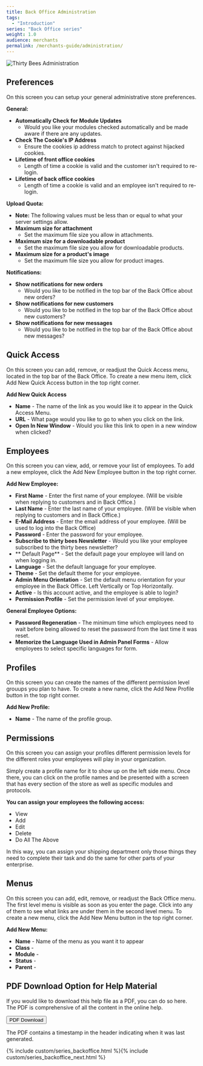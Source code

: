 ```yaml
---
title: Back Office Administration
tags:
  - "Introduction"
series: "Back Office series"
weight: 1.0
audience: merchants
permalink: /merchants-guide/administration/
---
```


![Thirty Bees Administration]({{baseurl}}/thirtybees/images/merchants-guide/administration.jpg  "Thirty Bees Administration")

## Preferences

On this screen you can setup your general administrative store preferences.

**General:**

- **Automatically Check for Module Updates** 
   - Would you like your modules checked automatically and be made aware if there are any updates.
- **Check The Cookie's IP Address** 
   - Ensure the cookies ip address match to protect against hijacked cookies.
- **Lifetime of front office cookies** 
   - Length of time a cookie is valid and the customer isn't required to re-login.
- **Lifetime of back office cookies** 
   - Length of time a cookie is valid and an employee isn't required to re-login.

**Upload Quota:**

- **Note:** The following values must be less than or equal to what your server settings allow.
- **Maximum size for attachment**
   - Set the maximum file size you allow in attachments.
- **Maximum size for a downloadable product** 
   - Set the maximum file size you allow for downloadable products.
- **Maximum size for a product's image** 
   - Set the maximum file size you allow for product images.

**Notifications:**

- **Show notifications for new orders** 
   - Would you like to be notified in the top bar of the Back Office about new orders?
- **Show notifications for new customers** 
   - Would you like to be notified in the top bar of the Back Office about new customers?
- **Show notifications for new messages** 
   - Would you like to be notified in the top bar of the Back Office about new messages?

## Quick Access

On this screen you can add, remove, or readjust the Quick Access menu, located in the top bar of the Back Office.  To create a new menu item, click Add New Quick Access button in the top right corner.

**Add New Quick Access**

- **Name** - The name of the link as you would like it to appear in the Quick Access Menu.
- **URL** - What page would you like to go to when you click on the link.
- **Open In New Window** - Would you like this link to open in a new window when clicked?

## Employees

On this screen you can view, add, or remove your list of employees.  To add a new employee, click the Add New Employee button in the top right corner.

**Add New Employee:**

- **First Name** - Enter the first name of your employee.  (Will be visible when replying to customers and in Back Office.)
- **Last Name** - Enter the last name of your employee.  (Will be visible when replying to customers and in Back Office.)
- **E-Mail Address** - Enter the email address of your employee.  (Will be used to log into the Back Office)
- **Password** - Enter the password for your employee.
- **Subscribe to thirty bees Newsletter** - Would you like your employee subscribed to the thirty bees newsletter?
- ** Default Page** - Set the default page your employee will land on when logging in.
- **Language** - Set the default language for your employee.
- **Theme** - Set the default theme for your employee.
- **Admin Menu Orientation** - Set the default menu orientation for your employee in the Back Office.  Left Vertically or Top Horizontally.
- **Active** - Is this account active, and the employee is able to login?
- **Permission Profile** - Set the permission level of your employee.

**General Employee Options:**

- **Password Regeneration** - The minimum time which employees need to wait before being allowed to reset the password from the last time it was reset.
- **Memorize the Language Used in Admin Panel Forms** - Allow employees to select specific languages for form.

## Profiles

On this screen you can create the names of the different permission level grouups you plan to have.  To create a new name, click the Add New Profile button in the top right corner.

**Add New Profile:**

- **Name** - The name of the profile group.

## Permissions

On this screen you can assign your profiles different permission levels for the different roles your employees will play in your organization.

Simply create a profile name for it to show up on the left side menu.  Once there, you can click on the profile names and be presented with a screen that has every section of the store as well as specific modules and protocols.  

**You can assign your employees the following access:**

- View
- Add
- Edit
- Delete
- Do All The Above

In this way, you can assign your shipping department only those things they need to complete their task and do the same for other parts of your enterprise.

## Menus

On this screen you can add, edit, remove, or readjust the Back Office menu.  The first level menu is visible as soon as you enter the page.  Click into any of them to see what links are under them in the second level menu.  To create a new menu, click the Add New Menu button in the top right corner.

**Add New Menu:**

- **Name** - Name of the menu as you want it to appear
- **Class** - 
- **Module** - 
- **Status** - 
- **Parent** - 

## PDF Download Option for Help Material

If you would like to download this help file as a PDF, you can do so here. The PDF is comprehensive of all the content in the online help.   

<a target="_blank" class="noCrossRef" href="{{base}}/thirtybees/pdf/thirtybees_merchant_guide.pdf"><button type="button" class="btn btn-default" aria-label="Left Align"><span class="glyphicon glyphicon-download-alt" aria-hidden="true"></span> PDF Download</button></a>

The PDF contains a timestamp in the header indicating when it was last generated.

{% include custom/series_backoffice.html %}{% include custom/series_backoffice_next.html %}

